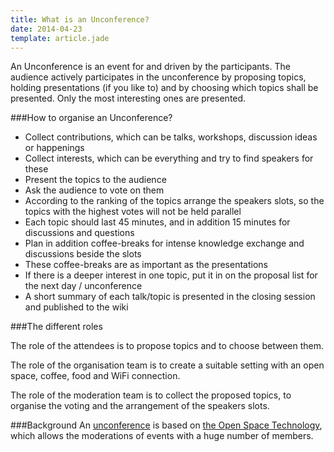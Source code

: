 ```yaml
---
title: What is an Unconference?
date: 2014-04-23
template: article.jade
---
```


An Unconference is an event for and driven by the participants. The audience actively participates in the unconference by proposing topics, holding presentations (if you like to) and by choosing which topics shall be presented. Only the most interesting ones are presented.

###How to organise an Unconference?

 * Collect contributions, which can be talks, workshops, discussion ideas or happenings
 * Collect interests, which can be everything and try to find speakers for these
 * Present the topics to the audience
 * Ask the audience to vote on them
 * According to the ranking of the topics arrange the speakers slots, so the topics with the highest votes will not be held parallel
 * Each topic should last 45 minutes, and in addition 15 minutes for discussions and questions
 * Plan in addition coffee-breaks for intense knowledge exchange and discussions beside the slots
 * These coffee-breaks are as important as the presentations
 * If there is a deeper interest in one topic, put it in on the proposal list for the next day / unconference
 * A short summary of each talk/topic is presented in the closing session and published to the wiki

###The different roles

The role of the attendees is to propose topics and to choose between them.

The role of the organisation team is to create a suitable setting with an open space, coffee, food and WiFi connection.

The role of the moderation team is to collect the proposed topics, to organise the voting and the arrangement of the speakers slots.


###Background
An [unconference](http://en.wikipedia.org/wiki/Unconference) is based on [the Open Space Technology](http://en.wikipedia.org/wiki/Open_Space_Technology), which allows the moderations of events with a huge number of members.
